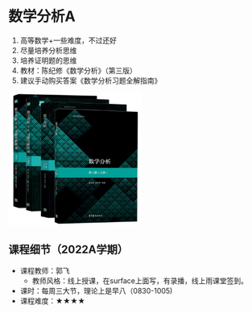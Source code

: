 # 数学分析A

1. 高等数学+一些难度，不过还好
2. 尽量培养分析思维
3. 培养证明题的思维
4. 教材：陈纪修《数学分析》（第三版）
5. 建议手动购买答案《数学分析习题全解指南》

<img src="book.jpg" alt="book" style="zoom:33%;" />

## 课程细节（2022A学期）

- 课程教师：郭飞
  - 教师风格：线上授课，在surface上面写，有录播，线上雨课堂签到。
- 课时：每周三大节，理论上是早八（0830-1005)
- 课程难度：★★★★



